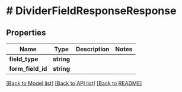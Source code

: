# # DividerFieldResponseResponse

## Properties

Name | Type | Description | Notes
------------ | ------------- | ------------- | -------------
**field_type** | **string** |  |
**form_field_id** | **string** |  |

[[Back to Model list]](../../README.md#models) [[Back to API list]](../../README.md#endpoints) [[Back to README]](../../README.md)
